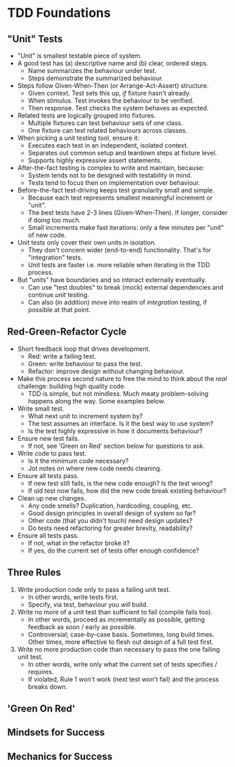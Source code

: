 # TDD Foundations

## "Unit" Tests

- "Unit" is smallest testable piece of system.
- A good test has (a) descriptive name and (b) clear, ordered steps.
    - Name summarizes the behaviour under test.
    - Steps demonstrate the summarized behaviour.
- Steps follow Given-When-Then (or Arrange-Act-Assert) structure.
    - Given context. Test sets this up, _if_ fixture hasn't already.
    - When stimulus. Test invokes the behaviour to be verified.
    - Then response. Test checks the system behaves as expected.
- Related tests are logically grouped into fixtures.
    - Multiple fixtures can test behaviour sets of one class.
    - One fixture can test related behaviours across classes.
- When picking a unit testing tool, ensure it:
    - Executes each test in an independent, isolated context.
    - Separates out common setup and teardown steps at fixture level.
    - Supports highly expressive assert statements.
- After-the-fact testing is complex to write and maintain, because:
    - System tends not to be designed with testability in mind.
    - Tests tend to focus then on implementation over behaviour.
- Before-the-fact test-driving keeps test granularity small and simple.
    - Because each test represents smallest meaningful increment or "unit".
    - The best tests have 2-3 lines (Given-When-Then). If longer, consider if doing too much.
    - Small increments make fast iterations: only a few minutes per "unit" of new code.
- Unit tests only cover their own units in isolation.
    - They don't concern wider (end-to-end) functionality. That's for "integration" tests.
    - Unit tests are faster i.e. more reliable when iterating in the TDD process.
- But "units" have boundaries and so interact externally eventually.
    - Can use "test doubles" to break (mock) external dependencies and continue _unit_ testing.
    - Can also (in addition) move into realm of _integration_ testing, if possible at that point.

## Red-Green-Refactor Cycle

- Short feedback loop that drives development.
    - Red: write a failing test.
    - Green: write behaviour to pass the test.
    - Refactor: improve design without changing behaviour.
- Make this process second nature to free the mind to think about the _real_ challenge: building high quality code.
    - TDD is simple, but not mindless. Much meaty problem-solving happens along the way. Some examples below.
- Write small test.
    - What next unit to increment system by?
    - The test assumes an interface. Is it the best way to use system?
    - Is the test highly expressive in how it documents behaviour?
- Ensure new test fails.
    - If not, see 'Green on Red' section below for questions to ask.
- Write code to pass test.
    - Is it the minimum code necessary?
    - Jot notes on where new code needs cleaning.
- Ensure all tests pass.
    - If new test still fails, is the new code enough? Is the test wrong?
    - If old test now fails, how did the new code break existing behaviour?
- Clean up new changes.
    - Any code smells? Duplication, hardcoding, coupling, etc.
    - Good design principles in overall design of system so far?
    - Other code (that you didn't touch) need design updates?
    - Do tests need refactoring for greater brevity, readability?
- Ensure all tests pass.
    - If not, what in the refactor broke it?
    - If yes, do the current set of tests offer enough confidence?

## Three Rules

1. Write production code only to pass a failing unit test.
    - In other words, write tests first.
    - Specify, via test, behaviour you _will_ build.
2. Write no more of a unit test than sufficient to fail (compile fails too).
    - In other words, proceed as incrementally as possible, getting feedback as soon / early as possible.
    - Controversial; case-by-case basis. Sometimes, long build times. Other times, more effective to flesh out design of a full test first.
3. Write no more production code than necessary to pass the one failing unit test.
    - In other words, write only what the current set of tests specifies / requires.
    - If violated, Rule 1 won't work (next test won't fail) and the process breaks down.

## 'Green On Red'

## Mindsets for Success

## Mechanics for Success
